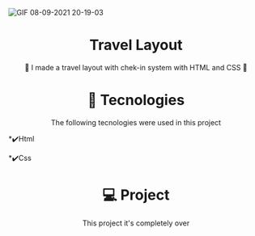![GIF 08-09-2021 20-19-03](https://user-images.githubusercontent.com/79206432/132598200-73ca7298-bf69-4cdf-9938-d31ad3121f19.gif)

<h1 align="center"> Travel Layout </h1>
<p align="center"> 🎉 I made a travel layout with chek-in system with HTML and CSS 🥳 </p>
<h1 align="center">🚀 Tecnologies</h1>
<p align="center">The following tecnologies were used in this project</p>
<p>*✔️Html</p>
<p>*✔️Css</p>

<h1 align="center"> 💻 Project </h1>
<p align="center"> This project it's completely over </p>

